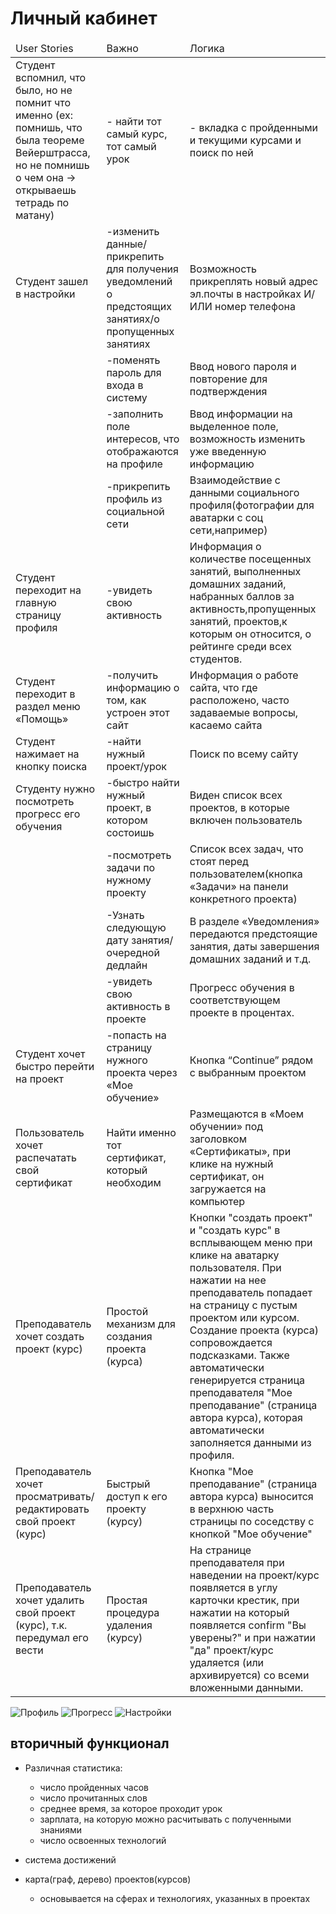 # Личный кабинет
<table>
    <thead>
        <td>User Stories</td>
        <td>Важно</td>
        <td>Логика</td>
    </thead>
    <tbody>
        <tr>
            <td>
                Студент вспомнил, что было, но не помнит что именно (ex: помнишь, что была теореме Вейерштрасса, но не помнишь о чем она -> открываешь тетрадь по матану)
            </td>
            <td>
                - найти тот самый курс, тот самый урок
            </td>
            <td>
                - вкладка с пройденными и текущими курсами и поиск по ней
            </td>
        </tr>
        <tr>
	<td>
	Студент зашел в настройки
	</td>
	<td>
	-изменить данные/прикрепить для получения уведомлений о предстоящих занятиях/о пропущенных занятиях
	</td>
	<td>
	Возможность прикреплять новый адрес эл.почты в настройках И/ИЛИ номер телефона
	</td>
</tr>
<tr>
	<td>
	</td>
	<td>
	-поменять пароль для входа в систему
	</td>
	<td>
	Ввод нового пароля и повторение для подтверждения
	</td>
</tr>
<tr>
	<td>
	</td>
	<td>
	-заполнить поле интересов, что отображаются на профиле
	</td>
	<td>
	Ввод информации на выделенное поле, возможность изменить уже введенную информацию
	</td>
</tr>
<tr>
	<td>
	</td>
	<td>
	-прикрепить профиль из социальной сети
	</td>
	<td>
	Взаимодействие с данными социального профиля(фотографии для аватарки с соц сети,например)
	</td>
</tr>
<tr>
	<td>
	Студент переходит на главную страницу профиля
	</td>
	<td>
	-увидеть свою активность
	</td>
	<td>
	Информация о количестве посещенных занятий, выполненных домашних заданий, набранных баллов за активность,пропущенных занятий, проектов,к которым он относится, о рейтинге среди всех студентов.
	</td>
</tr>
<tr>
	<td>
	Студент переходит в раздел меню «Помощь»
	</td>
	<td>
	-получить информацию о том, как устроен этот сайт
	</td>
	<td>
	Информация о работе сайта, что где расположено, часто задаваемые вопросы, касаемо сайта
	</td>
</tr>
<tr>
	<td>
	Студент нажимает на кнопку поиска
	</td>
	<td>
	-найти нужный проект/урок
	</td>
	<td>
	Поиск по всему сайту
	</td>
</tr>
<tr>
	<td>
	Студенту нужно посмотреть прогресс его обучения
	</td>
	<td>
	-быстро найти нужный проект, в котором состоишь
	</td>
	<td>
	Виден список всех проектов, в которые включен пользователь
	</td>
</tr>
<tr>
	<td>
	</td>
	<td>
	-посмотреть задачи по нужному проекту
	</td>
	<td>
	Список всех задач, что стоят перед пользователем(кнопка «Задачи» на панели конкретного проекта)
	</td>
</tr>
<tr>
	<td>
	</td>
	<td>
	-Узнать следующую дату занятия/очередной дедлайн
	</td>
	<td>
	В разделе «Уведомления» передаются предстоящие занятия, даты завершения домашних заданий и т.д.
	</td>
</tr>
<tr>
	<td>
	</td>
	<td>
	-увидеть свою активность в проекте
	</td>
	<td>
	Прогресс обучения в соответствующем проекте в процентах.
	</td>
</tr>
<tr>
	<td>
	Студент хочет быстро перейти на проект
	</td>
	<td>
	-попасть на страницу нужного проекта через «Мое обучение»
	</td>
	<td>
	Кнопка “Continue” рядом с выбранным проектом
	</td>
</tr>
<tr>
	<td>
	Пользователь хочет распечатать свой сертификат
	</td>
	<td>
	Найти именно тот сертификат, который необходим
	</td>
	<td>
	Размещаются в «Моем обучении» под заголовком «Сертификаты», при клике на нужный сертификат, он загружается на компьютер 	
	</td>
</tr>
<tr>
	<td>
	Преподаватель хочет создать проект (курс)
	</td>
	<td>
	Простой механизм для создания проекта (курса)
	</td>
	<td>
	Кнопки "создать проект" и "создать курс" в всплывающем меню при клике на аватарку пользователя. При нажатии на нее преподаватель попадает на страницу с пустым проектом или курсом. Создание проекта (курса) сопровождается подсказками. Также автоматически генерируется страница преподавателя "Мое преподавание" (страница автора курса), которая автоматически заполняется данными из профиля.
	</td>
</tr>
<tr>
	<td>
	Преподаватель хочет просматривать/редактировать свой проект (курс)
	</td>
	<td>
	Быстрый доступ к его проекту (курсу)
	</td>
	<td>
	Кнопка "Мое преподавание" (страница автора курса) выносится в верхнюю часть страницы по соседству с кнопкой "Мое обучение"
	</td>
</tr>
<tr>
	<td>
	Преподаватель хочет удалить свой проект (курс), т.к. передумал его вести
	</td>
	<td>
	Простая процедура удаления (курсу)
	</td>
	<td>
	На странице преподавателя при наведении на проект/курс появляется в углу карточки крестик, при нажатии на который появляется confirm "Вы уверены?" и при нажатии "да" проект/курс удаляется (или архивируется) со всеми вложенными данными.
	</td>
</tr>
    </tbody>
</table>

![Профиль](https://github.com/lanit-tercom-school/studit/blob/master/docs/profile/profile.png "Профиль")
![Прогресс](https://github.com/lanit-tercom-school/studit/blob/master/docs/profile/progress.jpg "Прогресс")
![Настройки](https://github.com/lanit-tercom-school/studit/blob/master/docs/profile/settings.png "Настройки")

## вторичный функционал
* Различная статистика:
    * число пройденных часов
    * число прочитанных слов
    * среднее время, за которое проходит урок
    * зарплата, на которую можно расчитывать с полученными знаниями
    * число освоенных технологий

* система достижений

* карта(граф, дерево) проектов(курсов)
    * основывается на сферах и технологиях, указанных в проектах
